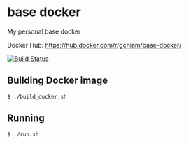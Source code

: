 # base docker
My personal base docker

Docker Hub: https://hub.docker.com/r/gchiam/base-docker/

[![Build Status](https://travis-ci.org/gchiam/base_docker.svg?branch=master)](https://travis-ci.org/gchiam/base_docker)

## Building Docker image
```
$ ./build_docker.sh
```


## Running
```
$ ./run.sh
```
